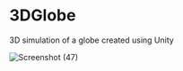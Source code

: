 # 3DGlobe
3D simulation of a globe created using Unity

![Screenshot (47)](https://github.com/AshwinSaji10/3DGlobe/assets/118591685/9c547ca0-d309-4dc3-9d1c-eefb7499a4b9)
